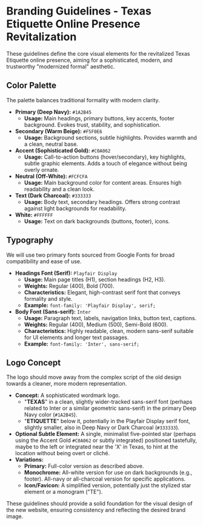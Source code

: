 # Branding Guidelines - Texas Etiquette Online Presence Revitalization

These guidelines define the core visual elements for the revitalized Texas Etiquette online presence, aiming for a sophisticated, modern, and trustworthy "modernized formal" aesthetic.

## Color Palette

The palette balances traditional formality with modern clarity.

- **Primary (Deep Navy):** `#1A2B45`
  - **Usage:** Main headings, primary buttons, key accents, footer background. Evokes trust, stability, and sophistication.
- **Secondary (Warm Beige):** `#F5F0E6`
  - **Usage:** Background sections, subtle highlights. Provides warmth and a clean, neutral base.
- **Accent (Sophisticated Gold):** `#C0A062`
  - **Usage:** Call-to-action buttons (hover/secondary), key highlights, subtle graphic elements. Adds a touch of elegance without being overly ornate.
- **Neutral (Off-White):** `#FCFCFA`
  - **Usage:** Main background color for content areas. Ensures high readability and a clean look.
- **Text (Dark Charcoal):** `#333333`
  - **Usage:** Body text, secondary headings. Offers strong contrast against light backgrounds for readability.
- **White:** `#FFFFFF`
  - **Usage:** Text on dark backgrounds (buttons, footer), icons.

## Typography

We will use two primary fonts sourced from Google Fonts for broad compatibility and ease of use.

- **Headings Font (Serif):** `Playfair Display`
  - **Usage:** Main page titles (H1), section headings (H2, H3).
  - **Weights:** Regular (400), Bold (700).
  - **Characteristics:** Elegant, high-contrast serif font that conveys formality and style.
  - **Example:** `font-family: 'Playfair Display', serif;`
- **Body Font (Sans-serif):** `Inter`
  - **Usage:** Paragraph text, labels, navigation links, button text, captions.
  - **Weights:** Regular (400), Medium (500), Semi-Bold (600).
  - **Characteristics:** Highly readable, clean, modern sans-serif suitable for UI elements and longer text passages.
  - **Example:** `font-family: 'Inter', sans-serif;`

## Logo Concept

The logo should move away from the complex script of the old design towards a cleaner, more modern representation.

- **Concept:** A sophisticated wordmark logo.
  - "**TEXAS**" in a clean, slightly wider-tracked sans-serif font (perhaps related to Inter or a similar geometric sans-serif) in the primary Deep Navy color (`#1A2B45`).
  - "**ETIQUETTE**" below it, potentially in the Playfair Display serif font, slightly smaller, also in Deep Navy or Dark Charcoal (`#333333`).
- **Optional Subtle Element:** A single, minimalist five-pointed star (perhaps using the Accent Gold `#C0A062` or subtly integrated) positioned tastefully, maybe to the left or integrated near the 'X' in Texas, to hint at the location without being overt or cliché.
- **Variations:**
  - **Primary:** Full-color version as described above.
  - **Monochrome:** All-white version for use on dark backgrounds (e.g., footer). All-navy or all-charcoal version for specific applications.
  - **Icon/Favicon:** A simplified version, potentially just the stylized star element or a monogram ("TE").

These guidelines should provide a solid foundation for the visual design of the new website, ensuring consistency and reflecting the desired brand image.
